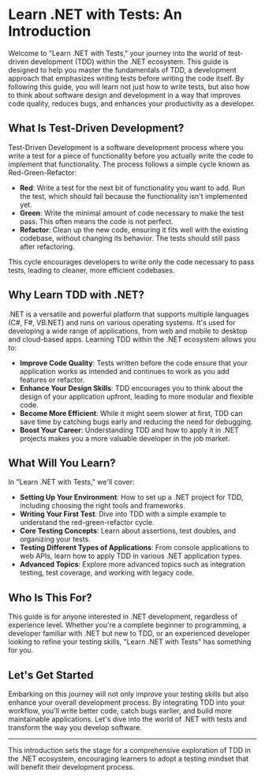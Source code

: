 # Learn .NET with Tests: An Introduction

Welcome to "Learn .NET with Tests," your journey into the world of test-driven development (TDD) within the .NET ecosystem. This guide is designed to help you master the fundamentals of TDD, a development approach that emphasizes writing tests before writing the code itself. By following this guide, you will learn not just how to write tests, but also how to think about software design and development in a way that improves code quality, reduces bugs, and enhances your productivity as a developer.

## What Is Test-Driven Development?

Test-Driven Development is a software development process where you write a test for a piece of functionality before you actually write the code to implement that functionality. The process follows a simple cycle known as Red-Green-Refactor:

- **Red**: Write a test for the next bit of functionality you want to add. Run the test, which should fail because the functionality isn't implemented yet.
- **Green**: Write the minimal amount of code necessary to make the test pass. This often means the code is not perfect.
- **Refactor**: Clean up the new code, ensuring it fits well with the existing codebase, without changing its behavior. The tests should still pass after refactoring.

This cycle encourages developers to write only the code necessary to pass tests, leading to cleaner, more efficient codebases.

## Why Learn TDD with .NET?

.NET is a versatile and powerful platform that supports multiple languages (C#, F#, VB.NET) and runs on various operating systems. It's used for developing a wide range of applications, from web and mobile to desktop and cloud-based apps. Learning TDD within the .NET ecosystem allows you to:

- **Improve Code Quality**: Tests written before the code ensure that your application works as intended and continues to work as you add features or refactor.
- **Enhance Your Design Skills**: TDD encourages you to think about the design of your application upfront, leading to more modular and flexible code.
- **Become More Efficient**: While it might seem slower at first, TDD can save time by catching bugs early and reducing the need for debugging.
- **Boost Your Career**: Understanding TDD and how to apply it in .NET projects makes you a more valuable developer in the job market.

## What Will You Learn?

In "Learn .NET with Tests," we'll cover:

- **Setting Up Your Environment**: How to set up a .NET project for TDD, including choosing the right tools and frameworks.
- **Writing Your First Test**: Dive into TDD with a simple example to understand the red-green-refactor cycle.
- **Core Testing Concepts**: Learn about assertions, test doubles, and organizing your tests.
- **Testing Different Types of Applications**: From console applications to web APIs, learn how to apply TDD in various .NET application types.
- **Advanced Topics**: Explore more advanced topics such as integration testing, test coverage, and working with legacy code.

## Who Is This For?

This guide is for anyone interested in .NET development, regardless of experience level. Whether you're a complete beginner to programming, a developer familiar with .NET but new to TDD, or an experienced developer looking to refine your testing skills, "Learn .NET with Tests" has something for you.

## Let's Get Started

Embarking on this journey will not only improve your testing skills but also enhance your overall development process. By integrating TDD into your workflow, you'll write better code, catch bugs earlier, and build more maintainable applications. Let's dive into the world of .NET with tests and transform the way you develop software.

---

This introduction sets the stage for a comprehensive exploration of TDD in the .NET ecosystem, encouraging learners to adopt a testing mindset that will benefit their development process.
